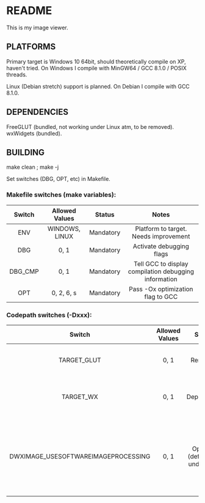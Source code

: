 # README
This is my image viewer.

## PLATFORMS
Primary target is Windows 10 64bit, should theoretically compile on XP, haven't tried.
On Windows I compile with MinGW64 / GCC 8.1.0 / POSIX threads.

Linux (Debian stretch) support is planned.
On Debian I compile with GCC 8.1.0.

## DEPENDENCIES
FreeGLUT (bundled, not working under Linux atm, to be removed).
wxWidgets (bundled).

## BUILDING
make clean ; make -j

Set switches (DBG, OPT, etc) in Makefile.

### Makefile switches (make variables):
Switch|Allowed Values|Status|Notes
:---:|:---:|:---:|:---:
ENV|WINDOWS, LINUX|Mandatory|Platform to target. Needs improvement
DBG|0, 1|Mandatory|Activate debugging flags
DBG_CMP|0, 1|Mandatory|Tell GCC to display compilation debugging information
OPT|0, 2, 6, s|Mandatory|Pass -Ox optimization flag to GCC

### Codepath switches (-Dxxx):
Switch|Allowed Values|Status|Notes
:---:|:---:|:---:|:---:
TARGET_GLUT|0, 1|Removed|Use GLUT codepath (no shared code)
TARGET_WX|0, 1|Depreciated|Use wxWidgets for windowing frontend
DWXIMAGE_USESOFTWAREIMAGEPROCESSING|0, 1|Optional (defaults to undefined)|Read image buffer into system memory, filter, and pass filtered buffer to OpenGL
